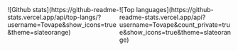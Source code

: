 <!--
<p float="left">
  <img src="https://img.shields.io/badge/-HTML-e34f26?logo=html5&logoColor=fff">
  <img src="https://img.shields.io/badge/-CSS3-1572B6.svg?logo=CSS3">
  <img src="https://img.shields.io/badge/-Javascript-F7DF1E.svg?logo=javascript">
  <img src="https://img.shields.io/badge/-Jquery-0769AD.svg?logo=jquery">
  <img src="https://img.shields.io/badge/-Php-777BB4.svg?logo=php">
  <img src="https://img.shields.io/badge/C++-blue.svg?style=flat&logo=c%2B%2B">
</p>
-->
<div style="display:flex; flex-direction:row">

  <div style="width:50%;">
    ![Github stats](https://github-readme-stats.vercel.app/api/top-langs/?username=Tovape&show_icons=true&theme=slateorange)
  </div>
  <div style="width:50%;">
    ![Top languages](https://github-readme-stats.vercel.app/api?username=Tovape&count_private=true&show_icons=true&theme=slateorange)
  </div>

</div>
